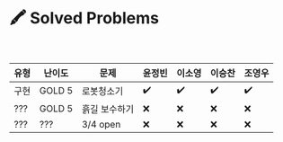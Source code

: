 # 🖍️ Solved Problems

<br>

| 유형 | 난이도 | <b>문제 | 윤정빈 | 이소영 | 이승찬 | 조영우</b> |
| --- | --- | --- | --- | --- | --- | --- |
| 구현 | GOLD 5 | 로봇청소기 | ✔️ | ✔️ | ✔️ | ✔️ |
| ??? | GOLD 5 | 흙길 보수하기 | ❌ | ❌ | ❌ | ❌ |
| ??? | ??? | 3/4 open | ❌ | ❌ | ❌ | ❌ |
